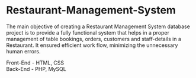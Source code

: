 # Restaurant-Management-System 
The main objective of creating a Restaurant Management System database project is
to provide a fully functional system that helps in a proper management of
table bookings, orders, customers and staff-details in a Restaurant.
It ensured efficient work flow, minimizing the unnecessary human errors.

Front-End - HTML, CSS<br>
Back-End - PHP, MySQL
